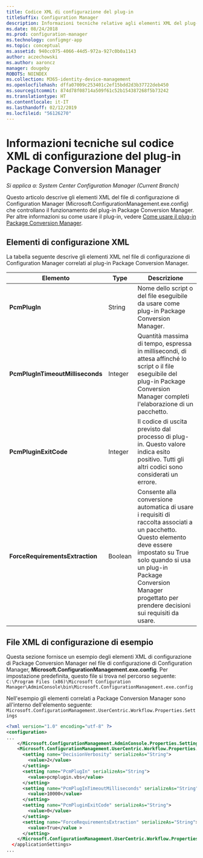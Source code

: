 ```yaml
---
title: Codice XML di configurazione del plug-in
titleSuffix: Configuration Manager
description: Informazioni tecniche relative agli elementi XML del plug-in Package Conversion Manager.
ms.date: 08/24/2018
ms.prod: configuration-manager
ms.technology: configmgr-app
ms.topic: conceptual
ms.assetid: 940cc075-4066-44d5-972a-927c0b0a1143
author: aczechowski
ms.author: aaroncz
manager: dougeby
ROBOTS: NOINDEX
ms.collection: M365-identity-device-management
ms.openlocfilehash: dffa07009c253401c2ef15bdd2d3b37722deb450
ms.sourcegitcommit: 874d78f08714a509f61c52b154387268f5b73242
ms.translationtype: HT
ms.contentlocale: it-IT
ms.lasthandoff: 02/12/2019
ms.locfileid: "56126270"
---
```

# <a name="technical-reference-for-the-package-conversion-manager-plug-in-configuration-xml"></a>Informazioni tecniche sul codice XML di configurazione del plug-in Package Conversion Manager

*Si applica a: System Center Configuration Manager (Current Branch)*

<!--1357861-->

Questo articolo descrive gli elementi XML del file di configurazione di Configuration Manager (Microsoft.ConfigurationManagement.exe.config) che controllano il funzionamento del plug-in Package Conversion Manager. Per altre informazioni su come usare il plug-in, vedere [Come usare il plug-in Package Conversion Manager](/sccm/apps/pcm/how-to-use-plug-in).



## <a name="xml-configuration-elements"></a>Elementi di configurazione XML

La tabella seguente descrive gli elementi XML nel file di configurazione di Configuration Manager correlati al plug-in Package Conversion Manager.

|Elemento  |Type  |Descrizione  |
|---------|---------|---------|
|**PcmPlugIn**|String|Nome dello script o del file eseguibile da usare come plug-in Package Conversion Manager.|
|**PcmPlugInTimeoutMilliseconds**|Integer|Quantità massima di tempo, espressa in millisecondi, di attesa affinché lo script o il file eseguibile del plug-in Package Conversion Manager completi l'elaborazione di un pacchetto.|
|**PcmPluginExitCode**|Integer|Il codice di uscita previsto dal processo di plug-in. Questo valore indica esito positivo. Tutti gli altri codici sono considerati un errore.|
|**ForceRequirementsExtraction**|Boolean|Consente alla conversione automatica di usare i requisiti di raccolta associati a un pacchetto. Questo elemento deve essere impostato su True solo quando si usa un plug-in Package Conversion Manager progettato per prendere decisioni sui requisiti da usare.|



## <a name="sample-configuration-xml"></a>File XML di configurazione di esempio

Questa sezione fornisce un esempio degli elementi XML di configurazione di Package Conversion Manager nel file di configurazione di Configuration Manager, **Microsoft.ConfigurationManagement.exe.config**. Per impostazione predefinita, questo file si trova nel percorso seguente:  
`C:\Program Files (x86)\Microsoft Configuration Manager\AdminConsole\bin\Microsoft.ConfigurationManagement.exe.config`

Nell'esempio gli elementi correlati a Package Conversion Manager sono all'interno dell'elemento seguente: `Microsoft.ConfigurationManagement.UserCentric.Workflow.Properties.Settings`

``` XML
<?xml version="1.0" encoding="utf-8" ?>
<configuration>
...
    </Microsoft.ConfigurationManagement.AdminConsole.Properties.Settings>
    <Microsoft.ConfigurationManagement.UserCentric.Workflow.Properties.Settings>
      <setting name="DecisionVerbosity" serializeAs="String">
        <value>2</value>
      </setting>
      <setting name="PcmPlugIn" serializeAs="String">
        <value>pcmplugin.vbs</value>
      </setting>
      <setting name="PcmPlugInTimeoutMilliseconds" serializeAs="String">
        <value>10000</value>
      </setting>
      <setting name="PcmPluginExitCode" serializeAs="String">
        <value>0</value>
      </setting>
      <setting name="ForceRequirementsExtraction" serializeAs="String">
        <value>True</value >
      </setting>
    </Microsoft.ConfigurationManagement.UserCentric.Workflow.Properties.Settings>
  </applicationSettings>
...
```

